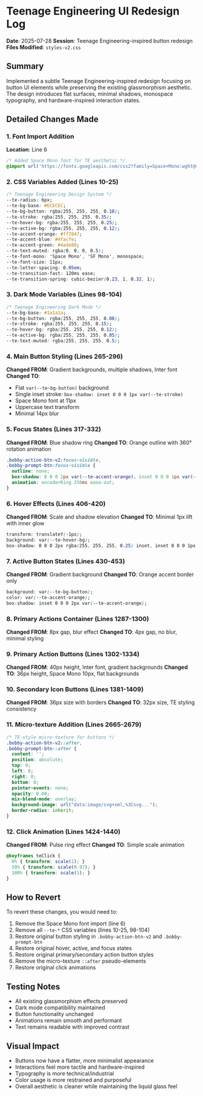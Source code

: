 # Teenage Engineering UI Redesign Log

**Date**: 2025-07-28
**Session**: Teenage Engineering-inspired button redesign
**Files Modified**: `styles-v2.css`

## Summary
Implemented a subtle Teenage Engineering-inspired redesign focusing on button UI elements while preserving the existing glassmorphism aesthetic. The design introduces flat surfaces, minimal shadows, monospace typography, and hardware-inspired interaction states.

## Detailed Changes Made

### 1. Font Import Addition
**Location**: Line 6
```css
/* Added Space Mono font for TE aesthetic */
@import url('https://fonts.googleapis.com/css2?family=Space+Mono:wght@400;700&display=swap');
```

### 2. CSS Variables Added (Lines 10-25)
```css
/* Teenage Engineering Design System */
--te-radius: 6px;
--te-bg-base: #ECECEC;
--te-bg-button: rgba(255, 255, 255, 0.18);
--te-stroke: rgba(255, 255, 255, 0.35);
--te-hover-bg: rgba(255, 255, 255, 0.25);
--te-active-bg: rgba(255, 255, 255, 0.12);
--te-accent-orange: #ff7847;
--te-accent-blue: #4facfe;
--te-accent-green: #4ade80;
--te-text-muted: rgba(0, 0, 0, 0.5);
--te-font-mono: 'Space Mono', 'SF Mono', monospace;
--te-font-size: 11px;
--te-letter-spacing: 0.05em;
--te-transition-fast: 120ms ease;
--te-transition-spring: cubic-bezier(0.23, 1, 0.32, 1);
```

### 3. Dark Mode Variables (Lines 98-104)
```css
/* Teenage Engineering Dark Mode */
--te-bg-base: #1a1a1a;
--te-bg-button: rgba(255, 255, 255, 0.08);
--te-stroke: rgba(255, 255, 255, 0.15);
--te-hover-bg: rgba(255, 255, 255, 0.12);
--te-active-bg: rgba(255, 255, 255, 0.05);
--te-text-muted: rgba(255, 255, 255, 0.5);
```

### 4. Main Button Styling (Lines 265-296)
**Changed FROM**: Gradient backgrounds, multiple shadows, Inter font
**Changed TO**: 
- Flat `var(--te-bg-button)` background
- Single inset stroke: `box-shadow: inset 0 0 0 1px var(--te-stroke)`
- Space Mono font at 11px
- Uppercase text transform
- Minimal 14px blur

### 5. Focus States (Lines 317-332)
**Changed FROM**: Blue shadow ring
**Changed TO**: Orange outline with 360° rotation animation
```css
.bobby-action-btn-v2:focus-visible,
.bobby-prompt-btn:focus-visible {
  outline: none;
  box-shadow: 0 0 0 2px var(--te-accent-orange), inset 0 0 0 1px var(--te-stroke);
  animation: encoderRing 250ms ease-out;
}
```

### 6. Hover Effects (Lines 406-420)
**Changed FROM**: Scale and shadow elevation
**Changed TO**: Minimal 1px lift with inner glow
```css
transform: translateY(-1px);
background: var(--te-hover-bg);
box-shadow: 0 0 0 2px rgba(255, 255, 255, 0.25) inset, inset 0 0 0 1px var(--te-stroke);
```

### 7. Active Button States (Lines 430-453)
**Changed FROM**: Gradient background
**Changed TO**: Orange accent border only
```css
background: var(--te-bg-button);
color: var(--te-accent-orange);
box-shadow: inset 0 0 0 2px var(--te-accent-orange);
```

### 8. Primary Actions Container (Lines 1287-1300)
**Changed FROM**: 8px gap, blur effect
**Changed TO**: 4px gap, no blur, minimal styling

### 9. Primary Action Buttons (Lines 1302-1334)
**Changed FROM**: 40px height, Inter font, gradient backgrounds
**Changed TO**: 36px height, Space Mono 10px, flat backgrounds

### 10. Secondary Icon Buttons (Lines 1381-1409)
**Changed FROM**: 36px size with borders
**Changed TO**: 32px size, TE styling consistency

### 11. Micro-texture Addition (Lines 2665-2679)
```css
/* TE-style micro-texture for buttons */
.bobby-action-btn-v2::after,
.bobby-prompt-btn::after {
  content: '';
  position: absolute;
  top: 0;
  left: 0;
  right: 0;
  bottom: 0;
  pointer-events: none;
  opacity: 0.08;
  mix-blend-mode: overlay;
  background-image: url("data:image/svg+xml,%3Csvg...");
  border-radius: inherit;
}
```

### 12. Click Animation (Lines 1424-1440)
**Changed FROM**: Pulse ring effect
**Changed TO**: Simple scale animation
```css
@keyframes teClick {
  0% { transform: scale(1); }
  50% { transform: scale(0.97); }
  100% { transform: scale(1); }
}
```

## How to Revert

To revert these changes, you would need to:

1. Remove the Space Mono font import (line 6)
2. Remove all `--te-*` CSS variables (lines 10-25, 98-104)
3. Restore original button styling in `.bobby-action-btn-v2` and `.bobby-prompt-btn`
4. Restore original hover, active, and focus states
5. Restore original primary/secondary action button styles
6. Remove the micro-texture `::after` pseudo-elements
7. Restore original click animations

## Testing Notes

- All existing glassmorphism effects preserved
- Dark mode compatibility maintained
- Button functionality unchanged
- Animations remain smooth and performant
- Text remains readable with improved contrast

## Visual Impact

- Buttons now have a flatter, more minimalist appearance
- Interactions feel more tactile and hardware-inspired
- Typography is more technical/industrial
- Color usage is more restrained and purposeful
- Overall aesthetic is cleaner while maintaining the liquid glass feel